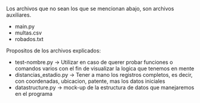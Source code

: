 Los archivos que no sean los que se mencionan abajo, son archivos auxiliares.
- main.py
- multas.csv
- robados.txt



Propositos de los archivos explicados:
- test-nombre.py -> Utilizar en caso de querer probar funciones o comandos varios con el fin de visualizar la logica que tenemos en mente
- distancias_estadio.py -> Tener a mano los registros completos, es decir, con coordenadas, ubicacion, patente, mas los datos iniciales
- datastructure.py -> mock-up de la estructura de datos que manejaremos en el programa
